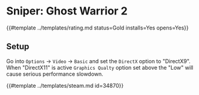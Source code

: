 # Sniper: Ghost Warrior 2
<!-- script:Aliases [] -->

{{#template ../templates/rating.md status=Gold installs=Yes opens=Yes}}

## Setup
Go into `Options` -> `Video` -> `Basic` and set the `DirectX` option to "DirectX9". When "DirectX11" is active `Graphics Qualty` option set above the "Low" will cause serious performance slowdown.

{{#template ../templates/steam.md id=34870}}
